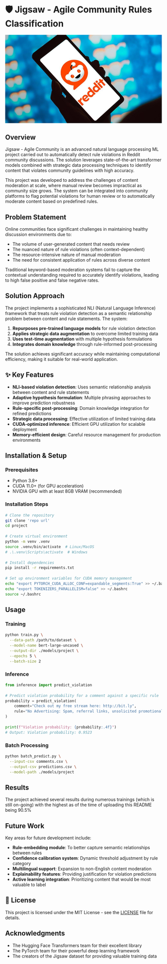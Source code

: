 # 🛡️ Jigsaw - Agile Community Rules Classification

![Jigsaw Agile Community](img1.jpg)

##  Overview

Jigsaw - Agile Community is an advanced natural language processing ML project carried out to automatically detect rule violations in Reddit community discussions. The solution leverages state-of-the-art transformer models combined with strategic data processing techniques to identify content that violates community guidelines with high accuracy.

This project was developed to address the challenges of content moderation at scale, where manual review becomes impractical as community size grows. The system can be integrated into community platforms to flag potential violations for human review or to automatically moderate content based on predefined rules.

##  Problem Statement

Online communities face significant challenges in maintaining healthy discussion environments due to:
- The volume of user-generated content that needs review
- The nuanced nature of rule violations (often context-dependent)
- The resource-intensive nature of manual moderation
- The need for consistent application of rules across diverse content

Traditional keyword-based moderation systems fail to capture the contextual understanding required to accurately identify violations, leading to high false positive and false negative rates.

## Solution Approach

The project implements a sophisticated NLI (Natural Language Inference) framework that treats rule violation detection as a semantic relationship problem between content and rule statements. The system:

1. **Repurposes pre-trained language models** for rule violation detection
2. **Applies strategic data augmentation** to overcome limited training data
3. **Uses test-time augmentation** with multiple hypothesis formulations
4. **Integrates domain knowledge** through rule-informed post-processing

The solution achieves significant accuracy while maintaining computational efficiency, making it suitable for real-world application.

## ✨ Key Features

- **NLI-based violation detection**: Uses semantic relationship analysis between content and rule statements
- **Adaptive hypothesis formulation**: Multiple phrasing approaches to improve prediction robustness
- **Rule-specific post-processing**: Domain knowledge integration for refined predictions
- **Strategic data processing**: Effective utilization of limited training data
- **CUDA-optimized inference**: Efficient GPU utilization for scalable deployment
- **Memory-efficient design**: Careful resource management for production environments

##  Installation & Setup

### Prerequisites
- Python 3.8+
- CUDA 11.0+ (for GPU acceleration)
- NVIDIA GPU with at least 8GB VRAM (recommended)

### Installation Steps
```bash
# Clone the repository
git clone 'repo url'
cd project

# Create virtual environment
python -m venv .venv
source .venv/bin/activate  # Linux/MacOS
# .\.venv\Scripts\activate  # Windows

# Install dependencies
pip install -r requirements.txt

# Set up environment variables for CUDA memory management
echo "export PYTORCH_CUDA_ALLOC_CONF=expandable_segments:True" >> ~/.bashrc
echo "export TOKENIZERS_PARALLELISM=false" >> ~/.bashrc
source ~/.bashrc
```

## Usage

### Training
```bash
python train.py \
  --data-path /path/to/dataset \
  --model-name bert-large-uncased \
  --output-dir ./models/project \
  --epochs 5 \
  --batch-size 2
```

### Inference
```python
from inference import predict_violation

# Predict violation probability for a comment against a specific rule
probability = predict_violation(
    comment="Check out my free stream here: http://bit.ly",
    rule="No Advertising: Spam, referral links, unsolicited promotional content"
)

print(f"Violation probability: {probability:.4f}")
# Output: Violation probability: 0.9523
```

### Batch Processing
```bash
python batch_predict.py \
  --input-csv comments.csv \
  --output-csv predictions.csv \
  --model-path ./models/project
```

## Results

The project achieved several results during numerous trainings (which is still on-going) with the highest as of the time of uploading this README being 90.5%

## Future Work

Key areas for future development include:

- **Rule-embedding module**: To better capture semantic relationships between rules
- **Confidence calibration system**: Dynamic threshold adjustment by rule category
- **Multilingual support**: Expansion to non-English content moderation
- **Explainability features**: Providing justification for violation predictions
- **Active learning integration**: Prioritizing content that would be most valuable to label

## 📄 License

This project is licensed under the MIT License - see the [LICENSE](LICENSE) file for details.

## Acknowledgments

- The Hugging Face Transformers team for their excellent library
- The PyTorch team for their powerful deep learning framework
- The creators of the Jigsaw dataset for providing valuable training data

